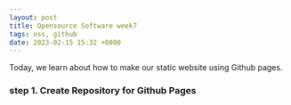 ```yaml
---
layout: post
title: Opensource Software week7
tags: oss, github
date: 2023-02-15 15:32 +0800
---
```


Today, we learn about how to make our static website using Github pages.

### step 1. Create Repository for Github Pages

